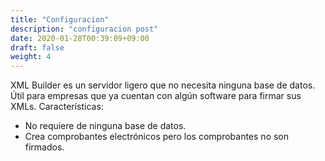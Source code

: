 ```yaml
---
title: "Configuracion"
description: "configuracion post"
date: 2020-01-28T00:39:09+09:00
draft: false
weight: 4
---
```


XML Builder es un servidor ligero que no necesita ninguna base de datos. Útil para empresas que ya cuentan con algún software para firmar sus XMLs.
Características:

- No requiere de ninguna base de datos.
- Crea comprobantes electrónicos pero los comprobantes no son firmados.
